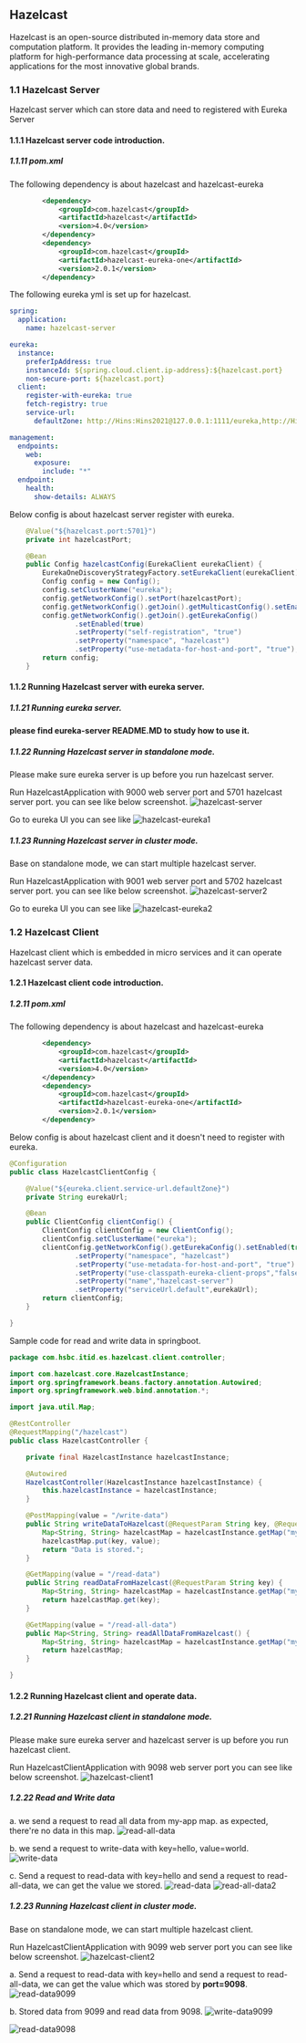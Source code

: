 ## Hazelcast

Hazelcast is an open-source distributed in-memory data store and computation platform. It provides the leading in-memory computing platform for high-performance data processing at scale, accelerating applications for the most innovative global brands.

### 1.1 Hazelcast Server

Hazelcast server which can store data and need to registered with Eureka Server 

#### 1.1.1 Hazelcast server code introduction.

##### 1.1.11 pom.xml
The following dependency is about hazelcast and hazelcast-eureka
```xml
        <dependency>
            <groupId>com.hazelcast</groupId>
            <artifactId>hazelcast</artifactId>
            <version>4.0</version>
        </dependency>
        <dependency>
            <groupId>com.hazelcast</groupId>
            <artifactId>hazelcast-eureka-one</artifactId>
            <version>2.0.1</version>
        </dependency>
```

The following eureka yml is set up for hazelcast.
```yaml
spring:
  application:
    name: hazelcast-server

eureka:
  instance:
    preferIpAddress: true
    instanceId: ${spring.cloud.client.ip-address}:${hazelcast.port}
    non-secure-port: ${hazelcast.port}
  client:
    register-with-eureka: true
    fetch-registry: true
    service-url:
      defaultZone: http://Hins:Hins2021@127.0.0.1:1111/eureka,http://Hins:Hins2021@127.0.0.1:1112/eureka

management:
  endpoints:
    web:
      exposure:
        include: "*"
  endpoint:
    health:
      show-details: ALWAYS
```

Below config is about hazelcast server register with eureka.
```java
    @Value("${hazelcast.port:5701}")
    private int hazelcastPort;

    @Bean
    public Config hazelcastConfig(EurekaClient eurekaClient) {
        EurekaOneDiscoveryStrategyFactory.setEurekaClient(eurekaClient);
        Config config = new Config();
        config.setClusterName("eureka");
        config.getNetworkConfig().setPort(hazelcastPort);
        config.getNetworkConfig().getJoin().getMulticastConfig().setEnabled(false);
        config.getNetworkConfig().getJoin().getEurekaConfig()
                .setEnabled(true)
                .setProperty("self-registration", "true")
                .setProperty("namespace", "hazelcast")
                .setProperty("use-metadata-for-host-and-port", "true");
        return config;
    }
```

#### 1.1.2 Running Hazelcast server with eureka server.

##### 1.1.21  Running eureka server.
**please find eureka-server README.MD to study how to use it.**

##### 1.1.22 Running Hazelcast server in standalone mode.
Please make sure eureka server is up before you run hazelcast server.

Run HazelcastApplication with 9000 web server port and 5701 hazelcast server port. you can see like below screenshot.
![hazelcast-server](img/hazelcast-server1.PNG)

Go to eureka UI you can see like
![hazelcast-eureka1](img/hazelcast-eureka1.PNG)

##### 1.1.23 Running Hazelcast server in cluster mode.
Base on standalone mode, we can start multiple hazelcast server.

Run HazelcastApplication with 9001 web server port and 5702 hazelcast server port. you can see like below screenshot.
![hazelcast-server2](img/hazelcast-server2.PNG)

Go to eureka UI you can see like
![hazelcast-eureka2](img/hazelcast-eureka2.PNG)


### 1.2 Hazelcast Client

Hazelcast client which is embedded in micro services and it can operate hazelcast server data.

#### 1.2.1 Hazelcast client code introduction.

##### 1.2.11 pom.xml
The following dependency is about hazelcast and hazelcast-eureka
```xml
        <dependency>
            <groupId>com.hazelcast</groupId>
            <artifactId>hazelcast</artifactId>
            <version>4.0</version>
        </dependency>
        <dependency>
            <groupId>com.hazelcast</groupId>
            <artifactId>hazelcast-eureka-one</artifactId>
            <version>2.0.1</version>
        </dependency>
```

Below config is about hazelcast client and it doesn't need to register with eureka.
```java
@Configuration
public class HazelcastClientConfig {

    @Value("${eureka.client.service-url.defaultZone}")
    private String eurekaUrl;

    @Bean
    public ClientConfig clientConfig() {
        ClientConfig clientConfig = new ClientConfig();
        clientConfig.setClusterName("eureka");
        clientConfig.getNetworkConfig().getEurekaConfig().setEnabled(true)
                .setProperty("namespace", "hazelcast")
                .setProperty("use-metadata-for-host-and-port", "true")
                .setProperty("use-classpath-eureka-client-props","false")
                .setProperty("name","hazelcast-server")
                .setProperty("serviceUrl.default",eurekaUrl);
        return clientConfig;
    }

}
```

Sample code for read and write data in springboot.
```java
package com.hsbc.itid.es.hazelcast.client.controller;

import com.hazelcast.core.HazelcastInstance;
import org.springframework.beans.factory.annotation.Autowired;
import org.springframework.web.bind.annotation.*;

import java.util.Map;

@RestController
@RequestMapping("/hazelcast")
public class HazelcastController {

    private final HazelcastInstance hazelcastInstance;

    @Autowired
    HazelcastController(HazelcastInstance hazelcastInstance) {
        this.hazelcastInstance = hazelcastInstance;
    }

    @PostMapping(value = "/write-data")
    public String writeDataToHazelcast(@RequestParam String key, @RequestParam String value) {
        Map<String, String> hazelcastMap = hazelcastInstance.getMap("my-map");
        hazelcastMap.put(key, value);
        return "Data is stored.";
    }

    @GetMapping(value = "/read-data")
    public String readDataFromHazelcast(@RequestParam String key) {
        Map<String, String> hazelcastMap = hazelcastInstance.getMap("my-map");
        return hazelcastMap.get(key);
    }

    @GetMapping(value = "/read-all-data")
    public Map<String, String> readAllDataFromHazelcast() {
        Map<String, String> hazelcastMap = hazelcastInstance.getMap("my-map");
        return hazelcastMap;
    }

}
```


#### 1.2.2 Running Hazelcast client and operate data.

##### 1.2.21 Running Hazelcast client in standalone mode.
Please make sure eureka server and hazelcast server is up before you run hazelcast client.

Run HazelcastClientApplication with 9098 web server port you can see like below screenshot.
![hazelcast-client1](img/hazelcast-client1.PNG)

##### 1.2.22 Read and Write data
a. we send a request to read all data from my-app map. as expected, there're no data in this map.
![read-all-data](img/read-all-data.PNG)

b. we send a request to write-data with key=hello, value=world.
![write-data](img/write-data.PNG)

c. Send a request to read-data with key=hello and send a request to read-all-data, we can get the value we stored.
![read-data](img/read-data.PNG)
![read-all-data2](img/read-all-data2.PNG)

##### 1.2.23 Running Hazelcast client in cluster mode.
Base on standalone mode, we can start multiple hazelcast client.

Run HazelcastClientApplication with 9099 web server port you can see like below screenshot.
![hazelcast-client2](img/hazelcast-client2.PNG)

a. Send a request to read-data with key=hello and send a request to read-all-data, we can get the value which was stored by **port=9098**.
![read-data9099](img/read-data9099.PNG)

b. Stored data from 9099 and read data from 9098.
![write-data9099](img/write-data9099.PNG)

![read-data9098](img/read-data9098.PNG)



